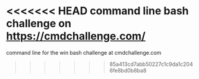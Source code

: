 <<<<<<< HEAD
command line bash challenge on https://cmdchallenge.com/
=======
command line for the win
bash challenge at cmdchallenge.com
>>>>>>> 85a413cd7abb50227c1c9da1c2046fe8bd0b8ba8
